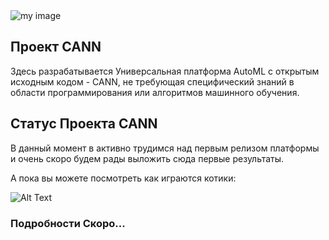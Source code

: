 
<img alt="my image" src="https://raw.githubusercontent.com/cann-project-ai/master/blob/main/logo.svg?example=foo&sanitize=true">

## Проект CANN

Здесь разрабатывается Универсальная платформа AutoML  с открытым исходным кодом - CANN, не требующая специфический знаний в области программирования или алгоритмов машинного обучения.


## Статус Проекта CANN

В данный момент в активно трудимся над первым релизом платформы и очень скоро будем рады выложить сюда первые результаты.

А пока вы можете посмотреть как играются котики:


![Alt Text](https://media.giphy.com/media/vFKqnCdLPNOKc/giphy.gif)

### Подробности Скоро...
